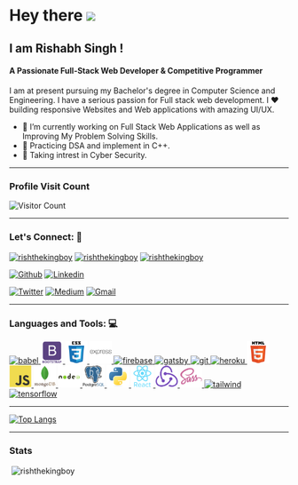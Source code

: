 # Hey there <img src="https://raw.githubusercontent.com/MartinHeinz/MartinHeinz/master/wave.gif" width="40px">
## I am Rishabh Singh !

#### A Passionate Full-Stack Web Developer & Competitive Programmer





I am at present pursuing my Bachelor's degree in Computer Science and Engineering. I have a serious passion for Full stack web development. I ❤️ building responsive Websites and Web applications with amazing UI/UX.
- 🔭 I’m currently working on Full Stack Web Applications as well as Improving My Problem Solving Skills. 
- 🔭 Practicing DSA and implement in C++.
- 🔭 Taking intrest in Cyber Security.

___

### Profile Visit Count
![Visitor Count](https://profile-counter.glitch.me/rishthekingboy/count.svg)

___
<h3 align="left">Let's Connect: 🚀</h3>
<p align="left">


<a href="https://instagram.com/rishthekingboy" target="blank"><img align="center" src="https://cdn.jsdelivr.net/npm/simple-icons@3.0.1/icons/instagram.svg" alt="rishthekingboy" height="30" width="40" /></a>
<a href="https://www.hackerrank.com/rishthekingboy" target="blank"><img align="center" src="https://cdn.jsdelivr.net/npm/simple-icons@3.0.1/icons/hackerrank.svg" alt="rishthekingboy" height="30" width="40" /></a>
<a href="https://dev.to/rishthekingboy" target="blank"><img align="center" src="https://cdn.jsdelivr.net/npm/simple-icons@3.0.1/icons/dev-dot-to.svg" alt="rishthekingboy" height="30" width="40" /></a>




[![Github](https://img.shields.io/badge/-Github-000?style=flat&logo=Github&logoColor=white)](https://github.com/rishthekingboy)
[![Linkedin](https://img.shields.io/badge/-LinkedIn-blue?style=flat&logo=Linkedin&logoColor=white)](https://linkedin.com/in/rishthekingboy)

[![Twitter](https://img.shields.io/badge/-Twitter-1ca0f1?style=flat-square&labelColor=1ca0f1&logo=twitter&logoColor=white&link=https://twitter.com/rkrkumar021)](https://twitter.com/rishthekingboy)
[![Medium](https://img.shields.io/badge/-Medium-03a57a?style=flat-square&labelColor=000000&logo=Medium&link=https://medium.com/@rkrkumar021/)](https://medium.com/@rishthekingboy)
[![Gmail](https://img.shields.io/badge/-Gmail-c14438?style=flat&logo=Gmail&logoColor=white)](mailto:rishmark98@gmail.com)
&nbsp;
</p>


___

<h3 align="left">Languages and Tools: 💻</h3>
<p align="left"> <a href="https://babeljs.io/" target="_blank"> <img src="https://www.vectorlogo.zone/logos/babeljs/babeljs-icon.svg" alt="babel" width="40" height="40"/> </a> <a href="https://getbootstrap.com" target="_blank"> <img src="https://raw.githubusercontent.com/devicons/devicon/master/icons/bootstrap/bootstrap-plain-wordmark.svg" alt="bootstrap" width="40" height="40"/> </a> <a href="https://www.w3schools.com/css/" target="_blank"> <img src="https://raw.githubusercontent.com/devicons/devicon/master/icons/css3/css3-original-wordmark.svg" alt="css3" width="40" height="40"/> </a> <a href="https://expressjs.com" target="_blank"> <img src="https://raw.githubusercontent.com/devicons/devicon/master/icons/express/express-original-wordmark.svg" alt="express" width="40" height="40"/> </a> <a href="https://firebase.google.com/" target="_blank"> <img src="https://www.vectorlogo.zone/logos/firebase/firebase-icon.svg" alt="firebase" width="40" height="40"/> </a> <a href="https://www.gatsbyjs.com/" target="_blank"> <img src="https://www.vectorlogo.zone/logos/gatsbyjs/gatsbyjs-icon.svg" alt="gatsby" width="40" height="40"/> </a> <a href="https://git-scm.com/" target="_blank"> <img src="https://www.vectorlogo.zone/logos/git-scm/git-scm-icon.svg" alt="git" width="40" height="40"/> </a> <a href="https://heroku.com" target="_blank"> <img src="https://www.vectorlogo.zone/logos/heroku/heroku-icon.svg" alt="heroku" width="40" height="40"/> </a> <a href="https://www.w3.org/html/" target="_blank"> <img src="https://raw.githubusercontent.com/devicons/devicon/master/icons/html5/html5-original-wordmark.svg" alt="html5" width="40" height="40"/> </a> <a href="https://developer.mozilla.org/en-US/docs/Web/JavaScript" target="_blank"> <img src="https://raw.githubusercontent.com/devicons/devicon/master/icons/javascript/javascript-original.svg" alt="javascript" width="40" height="40"/> </a> <a href="https://www.mongodb.com/" target="_blank"> <img src="https://raw.githubusercontent.com/devicons/devicon/master/icons/mongodb/mongodb-original-wordmark.svg" alt="mongodb" width="40" height="40"/> </a> <a href="https://nodejs.org" target="_blank"> <img src="https://raw.githubusercontent.com/devicons/devicon/master/icons/nodejs/nodejs-original-wordmark.svg" alt="nodejs" width="40" height="40"/> </a> <a href="https://www.postgresql.org" target="_blank"> <img src="https://raw.githubusercontent.com/devicons/devicon/master/icons/postgresql/postgresql-original-wordmark.svg" alt="postgresql" width="40" height="40"/> </a> <a href="https://www.python.org" target="_blank"> <img src="https://raw.githubusercontent.com/devicons/devicon/master/icons/python/python-original.svg" alt="python" width="40" height="40"/> </a> <a href="https://reactjs.org/" target="_blank"> <img src="https://raw.githubusercontent.com/devicons/devicon/master/icons/react/react-original-wordmark.svg" alt="react" width="40" height="40"/> </a> <a href="https://redux.js.org" target="_blank"> <img src="https://raw.githubusercontent.com/devicons/devicon/master/icons/redux/redux-original.svg" alt="redux" width="40" height="40"/> </a> <a href="https://sass-lang.com" target="_blank"> <img src="https://raw.githubusercontent.com/devicons/devicon/master/icons/sass/sass-original.svg" alt="sass" width="40" height="40"/> </a> <a href="https://tailwindcss.com/" target="_blank"> <img src="https://www.vectorlogo.zone/logos/tailwindcss/tailwindcss-icon.svg" alt="tailwind" width="40" height="40"/> </a> <a href="https://www.tensorflow.org" target="_blank"> <img src="https://www.vectorlogo.zone/logos/tensorflow/tensorflow-icon.svg" alt="tensorflow" width="40" height="40"/> </a> </p>

___
[![Top Langs](https://github-readme-stats.vercel.app/api/top-langs/?username=rishthekingboy&layout=compact)](https://github.com/rishthekingboy/github-readme-stats)

___
### Stats
<p>&nbsp;<img align="center" src="https://github-readme-stats.vercel.app/api?username=rishthekingboy&show_icons=true&locale=en" alt="rishthekingboy" /></p>
